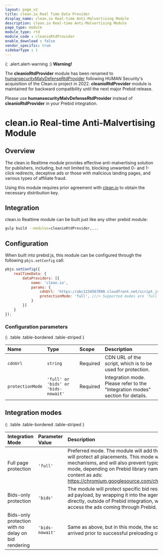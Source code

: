 ```yaml
---
layout: page_v2
title: clean.io Real Time Data Provider
display_name: clean.io Real-time Anti-Malvertising Module
description: clean.io Real-time Anti-Malvertising Module
page_type: module
module_type: rtd
module_code : cleanioRtdProvider
enable_download : false
vendor_specific: true
sidebarType : 1
---
```



{: .alert.alert-warning :}
**Warning!**

The **cleanioRtdProvider** module has been renamed to [humansecurityMalvDefenseRtdProvider](humansecurityMalvDefenseRtdProvider.md) following HUMAN Security's acquisition of the Clean.io project in 2022.
 **cleanioRtdProvider** module is maintained for backward compatibility until the next major Prebid release.

Please use **humansecurityMalvDefenseRtdProvider** instead of **cleanioRtdProvider** in your Prebid integration.

# clean.io Real-time Anti-Malvertising Module

## Overview

The clean.io Realtime module provides effective anti-malvertising solution for publishers, including, but not limited to,
blocking unwanted 0- and 1-click redirects, deceptive ads or those with malicious landing pages, and various types of affiliate fraud.

Using this module requires prior agreement with [clean.io](https://clean.io) to obtain the necessary distribution key.

## Integration

clean.io Realtime module can be built just like any other prebid module:

```bash
gulp build --modules=cleanioRtdProvider,...
```

## Configuration

When built into prebid.js, this module can be configured through the following `pbjs.setConfig` call:

```javascript
pbjs.setConfig({
    realTimeData: {
        dataProviders: [{
            name: 'clean.io',
            params: {
                cdnUrl: 'https://abc1234567890.cloudfront.net/script.js', ///< Contact clean.io to get your own CDN URL
                protectionMode: 'full', ///< Supported modes are 'full', 'bids' and 'bids-nowait', see below.
            }
        }]
    }
});
```

### Configuration parameters

{: .table .table-bordered .table-striped }

| Name | Type  | Scope | Description |
| :------------ | :------------ | :------------ |:------------ |
| ``cdnUrl`` | ``string`` | Required | CDN URL of the script, which is to be used for protection. |
| ``protectionMode`` | ``'full' or 'bids' or 'bids-nowait'`` | Required | Integration mode. Please refer to the "Integration modes" section for details. |

## Integration modes

{: .table .table-bordered .table-striped }

| Integration Mode | Parameter Value | Description |
| :------------ | :------------ | :------------ |
| Full page protection | ``'full'`` | Preferred mode. The module will add the protector agent script directly to the page, and it will protect all placements. This mode will make the most out of various behavioral detection mechanisms, and will also prevent typical malicious behaviors. Please note that in this mode, depending on Prebid library naming, Chrome may mistakenly tag non-ad-related content as ads: <https://chromium.googlesource.com/chromium/src/+/refs/heads/main/docs/ad_tagging.md>. |
| Bids-only protection | ``'bids'`` | The module will protect specific bid responses, more specifically, the HTML representing ad payload, by wrapping it into the agent script. Please note that in this mode, ads delivered directly, outside of Prebid integration, will not be protected, since the module can only access the ads coming through Prebid. |
| Bids-only protection with no delay on bid rendering | ``'bids-nowait'`` | Same as above, but in this mode, the script will also *not* wrap those bid responses, which arrived prior to successful preloading of agent script. |
